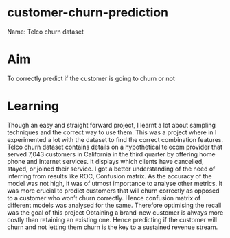 # customer-churn-prediction

Name: Telco churn dataset

# Aim 
To correctly predict if the customer is going to churn or not

# Learning
Though an easy and straight forward project, I learnt a lot about sampling techniques and the correct way to use them. This was a project where in I experimented a lot with the dataset to find the correct combination features. Telco churn dataset contains details on a hypothetical telecom provider that served 7,043 customers in California in the third quarter by offering home phone and Internet services. It displays which clients have cancelled, stayed, or joined their service. I got a better understanding of the need of inferring from results like ROC, Confusion matrix. As the accuracy of the model was not high, it was of utmost importance to analyse other metrics. It was more crucial to predict customers that will churn correctly as opposed to a customer who won’t churn correctly. Hence confusion matrix of different models was analysed for the same. Therefore optimising the recall was the goal of this project Obtaining a brand-new customer is always more costly than retaining an existing one. Hence predicting if the customer will churn and not letting them churn is the key to a sustained revenue stream.
